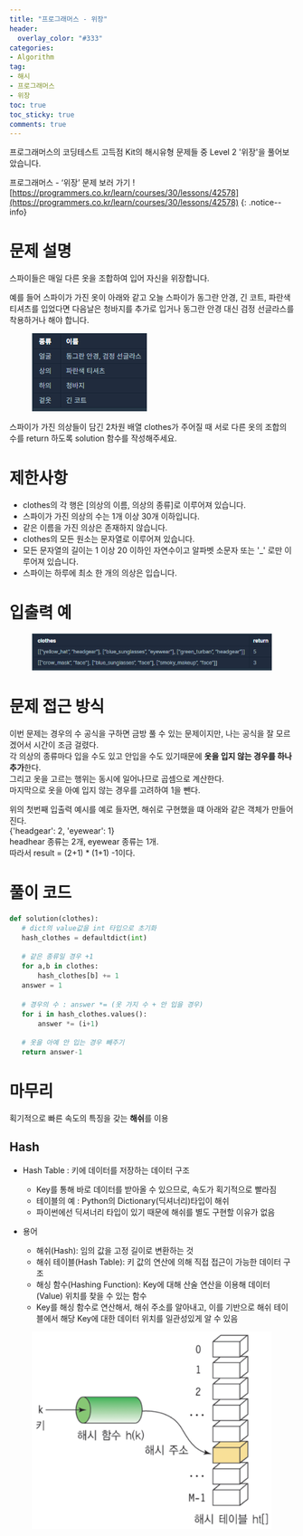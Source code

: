 ```yaml
---
title: "프로그래머스 - 위장"
header:
  overlay_color: "#333"
categories:
- Algorithm
tag: 
- 해시
- 프로그래머스
- 위장
toc: true
toc_sticky: true
comments: true
---  
```


프로그래머스의 코딩테스트 고득점 Kit의 해시유형 문제들 중 Level 2 '위장'을 풀어보았습니다.  


프로그래머스 - ‘위장’ 문제 보러 가기 !  
[https://programmers.co.kr/learn/courses/30/lessons/42578](https://programmers.co.kr/learn/courses/30/lessons/42578)
 {: .notice--info}
 
# 문제 설명  
 
 스파이들은 매일 다른 옷을 조합하여 입어 자신을 위장합니다.  
 
 예를 들어 스파이가 가진 옷이 아래와 같고 오늘 스파이가 동그란 안경, 긴 코트, 파란색 티셔츠를 입었다면 다음날은 청바지를 추가로 입거나 동그란 안경 대신 검정 선글라스를 착용하거나 해야 합니다.  
 
<figure>
	<a href="/assets/images/algorithm/42578.PNG"><img src="/assets/images/algorithm/42578.PNG"></a>
	<figcaption><a href="/assets/images/algorithm/42578.PNG" title="위장"></a></figcaption>
</figure>

스파이가 가진 의상들이 담긴 2차원 배열 clothes가 주어질 때 서로 다른 옷의 조합의 수를 return 하도록 solution 함수를 작성해주세요.  
 
# 제한사항
* clothes의 각 행은 [의상의 이름, 의상의 종류]로 이루어져 있습니다.
* 스파이가 가진 의상의 수는 1개 이상 30개 이하입니다.
* 같은 이름을 가진 의상은 존재하지 않습니다.
* clothes의 모든 원소는 문자열로 이루어져 있습니다.
* 모든 문자열의 길이는 1 이상 20 이하인 자연수이고 알파벳 소문자 또는 '_' 로만 이루어져 있습니다.
* 스파이는 하루에 최소 한 개의 의상은 입습니다.  

# 입출력 예
<figure>
	<a href="/assets/images/algorithm/42578ex.PNG"><img src="/assets/images/algorithm/42578ex.PNG"></a>
	<figcaption><a href="/assets/images/algorithm/42578ex.PNG" title="위장"></a></figcaption>
</figure>

# 문제 접근 방식
이번 문제는 경우의 수 공식을 구하면 금방 풀 수 있는 문제이지만, 나는 공식을 잘 모르겠어서 시간이 조금 걸렸다.  
각 의상의 종류마다 입을 수도 있고 안입을 수도 있기때문에 **옷을 입지 않는 경우를 하나 추가**한다.  
그리고 옷을 고르는 행위는 동시에 일어나므로 곱셈으로 계산한다.  
마지막으로 옷을 아예 입지 않는 경우를 고려하여 1을 뺀다.  

위의 첫번째 입출력 예시를 예로 들자면, 해쉬로 구현했을 떄 아래와 같은 객체가 만들어진다.  
{'headgear': 2, 'eyewear': 1}   
headhear 종류는 2개, eyewear 종류는 1개.  
따라서 result = (2+1) * (1+1) -1이다.  

# 풀이 코드
 ```python
def solution(clothes):
    # dict의 value값을 int 타입으로 초기화
    hash_clothes = defaultdict(int)

    # 같은 종류일 경우 +1
    for a,b in clothes:
        hash_clothes[b] += 1
    answer = 1

    # 경우의 수 : answer *= (옷 가지 수 + 안 입을 경우)
    for i in hash_clothes.values():
        answer *= (i+1)

    # 옷을 아예 안 입는 경우 빼주기
    return answer-1
```
# 마무리

획기적으로 빠른 속도의 특징을 갖는 **해쉬**를 이용

## **Hash**
* Hash Table : 키에 데이터를 저장하는 데이터 구조
    * Key를 통해 바로 데이터를 받아올 수 있으므로, 속도가 획기적으로 빨라짐
    * 테이블의 예 : Python의 Dictionary(딕셔너리)타입이 해쉬
    * 파이썬에선 딕셔너리 타입이 있기 때문에 해쉬를 별도 구현할 이유가 없음
   
* 용어
    * 해쉬(Hash): 임의 값을 고정 길이로 변환하는 것
     * 해쉬 테이블(Hash Table): 키 값의 연산에 의해 직접 접근이 가능한 데이터 구조
     * 해싱 함수(Hashing Function): Key에 대해 산술 연산을 이용해 데이터(Value) 위치를 찾을 수 있는 함수
     * Key를 해싱 함수로 연산해서, 해쉬 주소를 알아내고, 이를 기반으로 해쉬 테이블에서 해당 Key에 대한 데이터 위치를 일관성있게 알 수 있음
   
<figure>
	<a href="/assets/images/algorithm/hash.png"><img src="/assets/images/algorithm/hash.png"></a>
	<figcaption><a href="/assets/images/algorithm/hash.png" title="hash"></a></figcaption>
</figure>


